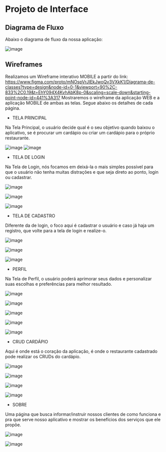 
# Projeto de Interface


## Diagrama de Fluxo

Abaixo o diagrama de fluxo da nossa aplicação:

![image](https://github.com/ICEI-PUC-Minas-PMV-ADS/pmv-ads-2023-2-e4-proj-infra-t4-MenuBits/assets/105240089/7cd43197-fed5-4a78-8403-4b0e80a72ad3)



## Wireframes


Realizamos um Wireframe interativo MOBILE a partir do link: https://www.figma.com/proto/mNOspVrJIEkJwoQv3VXkK1/Diagrama-de-classes?type=design&node-id=0-1&viewport=90%2C-833%2C0.19&t=EhY094X4KvhAbK8p-0&scaling=scale-down&starting-point-node-id=441%3A317
Mostraremos o wireframe da aplicação WEB e a aplicação MOBILE de ambas as telas.
Segue abaixo os detalhes de cada página.

 - TELA PRINCIPAL

Na Tela Principal, o usuário decide qual é o seu objetivo quando baixou o aplicativo, se é procurar um cardápio ou criar um cardápio para o próprio restaurante.

![image](https://github.com/ICEI-PUC-Minas-PMV-ADS/pmv-ads-2023-2-e4-proj-infra-t4-MenuBits/assets/105240089/adc660e8-8ac2-4cfb-853a-41d5eaccc2a0) 
![image](https://github.com/ICEI-PUC-Minas-PMV-ADS/pmv-ads-2023-2-e4-proj-infra-t4-MenuBits/assets/105240089/163d4f43-c0f2-456b-a11e-e82b0521263b)



 - TELA DE LOGIN

Na Tela de Login, nós focamos em deixá-la o mais simples possível para que o usuário não tenha muitas distrações e que seja direto ao ponto, login ou cadastrar.

![image](https://github.com/ICEI-PUC-Minas-PMV-ADS/pmv-ads-2023-2-e4-proj-infra-t4-MenuBits/assets/105240089/df6c05ae-3a6a-45e2-a284-cf83b493695c)

![image](https://github.com/ICEI-PUC-Minas-PMV-ADS/pmv-ads-2023-2-e4-proj-infra-t4-MenuBits/assets/105240089/55356ec0-a56f-46fc-9773-2ba9cc81fcc6)

![image](https://github.com/ICEI-PUC-Minas-PMV-ADS/pmv-ads-2023-2-e4-proj-infra-t4-MenuBits/assets/105240089/209280c0-01ea-4373-a4f2-ad7d6de7f249)


 - TELA DE CADASTRO

Diferente da de login, o foco aqui é cadastrar o usuário e caso já haja um registro, que volte para a tela de login e realize-o.

![image](https://github.com/ICEI-PUC-Minas-PMV-ADS/pmv-ads-2023-2-e4-proj-infra-t4-MenuBits/assets/105240089/f46589a3-9934-446b-8329-85abb1361417)

![image](https://github.com/ICEI-PUC-Minas-PMV-ADS/pmv-ads-2023-2-e4-proj-infra-t4-MenuBits/assets/105240089/27c1f592-9f86-4795-8fd3-94af71e5e569)

![image](https://github.com/ICEI-PUC-Minas-PMV-ADS/pmv-ads-2023-2-e4-proj-infra-t4-MenuBits/assets/105240089/088e8cce-62bb-42c5-aca6-483a88d9e9e9)


 - PERFIL

Na Tela de Perfil, o usuário poderá aprimorar seus dados e personalizar suas escolhas e preferências para melhor resultado.

![image](https://github.com/ICEI-PUC-Minas-PMV-ADS/pmv-ads-2023-2-e4-proj-infra-t4-MenuBits/assets/105240089/622c6f28-850d-48cb-8e3c-aad6fe8ceadb)

![image](https://github.com/ICEI-PUC-Minas-PMV-ADS/pmv-ads-2023-2-e4-proj-infra-t4-MenuBits/assets/105240089/19110072-69bd-4ff0-a5b2-f26f8967eb86)


![image](https://github.com/ICEI-PUC-Minas-PMV-ADS/pmv-ads-2023-2-e4-proj-infra-t4-MenuBits/assets/105240089/2d13aba3-6a84-4c96-8db6-983aee08b292)

![image](https://github.com/ICEI-PUC-Minas-PMV-ADS/pmv-ads-2023-2-e4-proj-infra-t4-MenuBits/assets/105240089/a319d48d-7d69-48b2-ad50-90f949ddd4bd)

![image](https://github.com/ICEI-PUC-Minas-PMV-ADS/pmv-ads-2023-2-e4-proj-infra-t4-MenuBits/assets/105240089/1741a9b8-d594-4d22-a4e4-2954bed559ce)


 - CRUD CARDÁPIO

Aqui é onde está o coração da aplicação, é onde o restaurante cadastrado pode realizar os CRUDs do cardápio.

![image](https://github.com/ICEI-PUC-Minas-PMV-ADS/pmv-ads-2023-2-e4-proj-infra-t4-MenuBits/assets/105240089/ebc046ad-93e1-4126-ac71-822e6c9e17dd)

![image](https://github.com/ICEI-PUC-Minas-PMV-ADS/pmv-ads-2023-2-e4-proj-infra-t4-MenuBits/assets/105240089/a5a578eb-433f-4090-afa8-423c8e20dec7)

![image](https://github.com/ICEI-PUC-Minas-PMV-ADS/pmv-ads-2023-2-e4-proj-infra-t4-MenuBits/assets/105240089/a19d88aa-53ce-4b4c-b545-b1fcb8ccb108)

![image](https://github.com/ICEI-PUC-Minas-PMV-ADS/pmv-ads-2023-2-e4-proj-infra-t4-MenuBits/assets/105240089/7ceff250-5ffc-4d8a-ad3b-27fa5f5be169)


 - SOBRE

Uma página que busca informar/instruir nossos clientes de como funciona e pra que serve nosso aplicativo e mostrar os benefícios dos serviços que ele propõe.

![image](https://github.com/ICEI-PUC-Minas-PMV-ADS/pmv-ads-2023-2-e4-proj-infra-t4-MenuBits/assets/105240089/c09bd546-a88f-4002-8f5d-165aeac890ee)

![image](https://github.com/ICEI-PUC-Minas-PMV-ADS/pmv-ads-2023-2-e4-proj-infra-t4-MenuBits/assets/105240089/0bf9382b-105c-4ead-b2ed-9f32c5f0f0b8)
